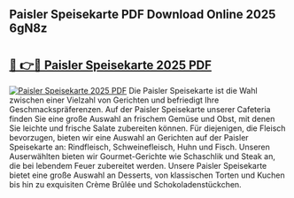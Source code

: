 ## Paisler Speisekarte PDF Download Online 2025 6gN8z

# <h2><a href="http://gca2g2.nevu.top/?p=Paisler+Speisekarte">🔗 👉🔴 Paisler Speisekarte 2025 PDF</a></h2>

[![Paisler Speisekarte 2025 PDF](https://i.imgur.com/dBaPXMq.png)](http://gca2g2.nevu.top/?p=Paisler+Speisekarte)
Die Paisler Speisekarte ist die Wahl zwischen einer Vielzahl von Gerichten und befriedigt Ihre Geschmackspräferenzen. Auf der Paisler Speisekarte unserer Cafeteria finden Sie eine große Auswahl an frischem Gemüse und Obst, mit denen Sie leichte und frische Salate zubereiten können. Für diejenigen, die Fleisch bevorzugen, bieten wir eine Auswahl an Gerichten auf der Paisler Speisekarte an: Rindfleisch, Schweinefleisch, Huhn und Fisch. Unseren Auserwählten bieten wir Gourmet-Gerichte wie Schaschlik und Steak an, die bei lebendem Feuer zubereitet werden. Unsere Paisler Speisekarte bietet eine große Auswahl an Desserts, von klassischen Torten und Kuchen bis hin zu exquisiten Crème Brûlée und Schokoladenstückchen.
